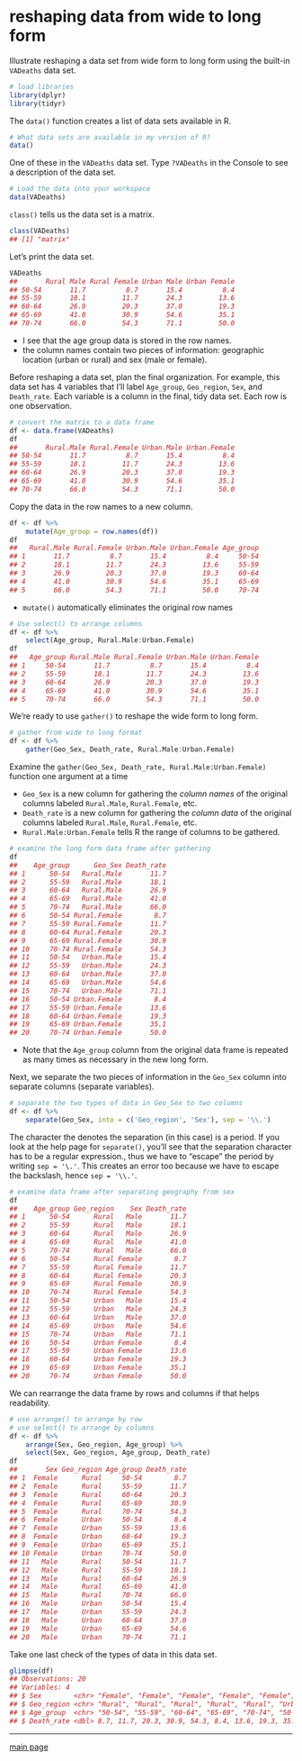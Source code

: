 
# reshaping data from wide to long form

Illustrate reshaping a data set from wide form to long form using the
built-in `VADeaths` data set.

``` r
# load libraries
library(dplyr)
library(tidyr)
```

The `data()` function creates a list of data sets available in R.

``` r
# What data sets are available in my version of R? 
data()
```

One of these in the `VADeaths` data set. Type `?VADeaths` in the Console
to see a description of the data set.

``` r
# Load the data into your workspace
data(VADeaths)
```

`class()` tells us the data set is a matrix.

``` r
class(VADeaths)
## [1] "matrix"
```

Let’s print the data set.

``` r
VADeaths
##       Rural Male Rural Female Urban Male Urban Female
## 50-54       11.7          8.7       15.4          8.4
## 55-59       18.1         11.7       24.3         13.6
## 60-64       26.9         20.3       37.0         19.3
## 65-69       41.0         30.9       54.6         35.1
## 70-74       66.0         54.3       71.1         50.0
```

  - I see that the age group data is stored in the row names.
  - the column names contain two pieces of information: geographic
    location (urban or rural) and sex (male or female).

Before reshaping a data set, plan the final organization. For example,
this data set has 4 variables that I’ll label `Age_group`, `Geo_region`,
`Sex`, and `Death_rate`. Each variable is a column in the final, tidy
data set. Each row is one observation.

``` r
# convert the matrix to a data frame
df <- data.frame(VADeaths)
df
##       Rural.Male Rural.Female Urban.Male Urban.Female
## 50-54       11.7          8.7       15.4          8.4
## 55-59       18.1         11.7       24.3         13.6
## 60-64       26.9         20.3       37.0         19.3
## 65-69       41.0         30.9       54.6         35.1
## 70-74       66.0         54.3       71.1         50.0
```

Copy the data in the row names to a new column.

``` r
df <- df %>%
    mutate(Age_group = row.names(df))
df
##   Rural.Male Rural.Female Urban.Male Urban.Female Age_group
## 1       11.7          8.7       15.4          8.4     50-54
## 2       18.1         11.7       24.3         13.6     55-59
## 3       26.9         20.3       37.0         19.3     60-64
## 4       41.0         30.9       54.6         35.1     65-69
## 5       66.0         54.3       71.1         50.0     70-74
```

  - `mutate()` automatically eliminates the original row names

<!-- end list -->

``` r
# Use select() to arrange columns
df <- df %>%
    select(Age_group, Rural.Male:Urban.Female)
df
##   Age_group Rural.Male Rural.Female Urban.Male Urban.Female
## 1     50-54       11.7          8.7       15.4          8.4
## 2     55-59       18.1         11.7       24.3         13.6
## 3     60-64       26.9         20.3       37.0         19.3
## 4     65-69       41.0         30.9       54.6         35.1
## 5     70-74       66.0         54.3       71.1         50.0
```

We’re ready to use `gather()` to reshape the wide form to long form.

``` r
# gather from wide to long format
df <- df %>%
    gather(Geo_Sex, Death_rate, Rural.Male:Urban.Female)
```

Examine the `gather(Geo_Sex, Death_rate, Rural.Male:Urban.Female)`
function one argument at a time

  - `Geo_Sex` is a new column for gathering the *column names* of the
    original columns labeled `Rural.Male`, `Rural.Female`, etc.
  - `Death_rate` is a new column for gathering the *column data* of the
    original columns labeled `Rural.Male`, `Rural.Female`, etc.
  - `Rural.Male:Urban.Female` tells R the range of columns to be
    gathered.

<!-- end list -->

``` r
# examine the long form data frame after gathering
df
##    Age_group      Geo_Sex Death_rate
## 1      50-54   Rural.Male       11.7
## 2      55-59   Rural.Male       18.1
## 3      60-64   Rural.Male       26.9
## 4      65-69   Rural.Male       41.0
## 5      70-74   Rural.Male       66.0
## 6      50-54 Rural.Female        8.7
## 7      55-59 Rural.Female       11.7
## 8      60-64 Rural.Female       20.3
## 9      65-69 Rural.Female       30.9
## 10     70-74 Rural.Female       54.3
## 11     50-54   Urban.Male       15.4
## 12     55-59   Urban.Male       24.3
## 13     60-64   Urban.Male       37.0
## 14     65-69   Urban.Male       54.6
## 15     70-74   Urban.Male       71.1
## 16     50-54 Urban.Female        8.4
## 17     55-59 Urban.Female       13.6
## 18     60-64 Urban.Female       19.3
## 19     65-69 Urban.Female       35.1
## 20     70-74 Urban.Female       50.0
```

  - Note that the `Age_group` column from the original data frame is
    repeated as many times as necessary in the new long form.

Next, we separate the two pieces of information in the `Geo_Sex` column
into separate columns (separate variables).

``` r
# separate the two types of data in Geo_Sex to two columns
df <- df %>%
    separate(Geo_Sex, into = c('Geo_region', 'Sex'), sep = '\\.')
```

The character the denotes the separation (in this case) is a period. If
you look at the help page for `separate()`, you’ll see that the
separation character has to be a regular expression., thus we have to
“escape” the period by writing `sep = '\.'`. This creates an error too
because we have to escape the backslash, hence `sep = '\\.'`.

``` r
# examine data frame after separating geography from sex
df
##    Age_group Geo_region    Sex Death_rate
## 1      50-54      Rural   Male       11.7
## 2      55-59      Rural   Male       18.1
## 3      60-64      Rural   Male       26.9
## 4      65-69      Rural   Male       41.0
## 5      70-74      Rural   Male       66.0
## 6      50-54      Rural Female        8.7
## 7      55-59      Rural Female       11.7
## 8      60-64      Rural Female       20.3
## 9      65-69      Rural Female       30.9
## 10     70-74      Rural Female       54.3
## 11     50-54      Urban   Male       15.4
## 12     55-59      Urban   Male       24.3
## 13     60-64      Urban   Male       37.0
## 14     65-69      Urban   Male       54.6
## 15     70-74      Urban   Male       71.1
## 16     50-54      Urban Female        8.4
## 17     55-59      Urban Female       13.6
## 18     60-64      Urban Female       19.3
## 19     65-69      Urban Female       35.1
## 20     70-74      Urban Female       50.0
```

We can rearrange the data frame by rows and columns if that helps
readability.

``` r
# use arrange() to arrange by row 
# use select() to arrange by columns
df <- df %>%
    arrange(Sex, Geo_region, Age_group) %>%
    select(Sex, Geo_region, Age_group, Death_rate)
df
##       Sex Geo_region Age_group Death_rate
## 1  Female      Rural     50-54        8.7
## 2  Female      Rural     55-59       11.7
## 3  Female      Rural     60-64       20.3
## 4  Female      Rural     65-69       30.9
## 5  Female      Rural     70-74       54.3
## 6  Female      Urban     50-54        8.4
## 7  Female      Urban     55-59       13.6
## 8  Female      Urban     60-64       19.3
## 9  Female      Urban     65-69       35.1
## 10 Female      Urban     70-74       50.0
## 11   Male      Rural     50-54       11.7
## 12   Male      Rural     55-59       18.1
## 13   Male      Rural     60-64       26.9
## 14   Male      Rural     65-69       41.0
## 15   Male      Rural     70-74       66.0
## 16   Male      Urban     50-54       15.4
## 17   Male      Urban     55-59       24.3
## 18   Male      Urban     60-64       37.0
## 19   Male      Urban     65-69       54.6
## 20   Male      Urban     70-74       71.1
```

Take one last check of the types of data in this data set.

``` r
glimpse(df)
## Observations: 20
## Variables: 4
## $ Sex        <chr> "Female", "Female", "Female", "Female", "Female", "...
## $ Geo_region <chr> "Rural", "Rural", "Rural", "Rural", "Rural", "Urban...
## $ Age_group  <chr> "50-54", "55-59", "60-64", "65-69", "70-74", "50-54...
## $ Death_rate <dbl> 8.7, 11.7, 20.3, 30.9, 54.3, 8.4, 13.6, 19.3, 35.1,...
```

-----

[main page](../README.md)
